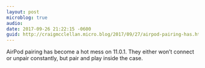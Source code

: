 ```yaml
---
layout: post
microblog: true
audio: 
date: 2017-09-26 21:22:15 -0600
guid: http://craigmcclellan.micro.blog/2017/09/27/airpod-pairing-has.html
---
```

AirPod pairing has become a hot mess on 11.0.1. They either won’t connect or unpair constantly, but pair and play inside the case.
